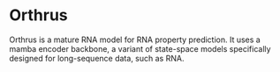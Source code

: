 # Orthrus
  Orthrus is a mature RNA model for RNA property prediction. It uses a mamba encoder backbone, a variant of state-space models specifically designed for long-sequence data, such as RNA.
